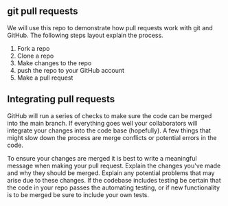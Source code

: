 ## git pull requests

We will use this repo to demonstrate how pull requests work with git and GitHub. The following steps layout explain the process.

1. Fork a repo
2. Clone a repo
3. Make changes to the repo 
4. push the repo to your GitHub account
5. Make a pull request

## Integrating pull requests

GitHub will run a series of checks to make sure the code can be merged into the main branch. If everything goes well your collaborators will integrate your changes into the code base (hopefully). A few things that might slow down the process are merge conflicts or potential errors in the code. 

To ensure your changes are merged it is best to write a meaningful message when making your pull request. Explain the changes you've made and why they should be merged. Explain any potential problems that may arise due to these changes. If the codebase includes testing be certain that the code in your repo passes the automating testing, or if new functionality is to be merged be sure to include your own tests.
